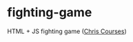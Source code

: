 # fighting-game
HTML + JS fighting game ([Chris Courses](https://www.youtube.com/watch?v=vyqbNFMDRGQ))
